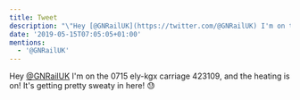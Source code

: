 ```yaml
---
title: Tweet
description: "\"Hey [@GNRailUK](https://twitter.com/@GNRailUK) I'm on the 0715 ely-kgx carriage 423109, and the heating is on! It's getting pretty sweaty in here! \U0001F613\""
date: '2019-05-15T07:05:05+01:00'
mentions:
  - '@GNRailUK'
---
```

Hey [@GNRailUK](https://twitter.com/@GNRailUK) I'm on the 0715 ely-kgx carriage 423109, and the heating is on! It's getting pretty sweaty in here! 😓
